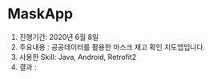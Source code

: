 # MaskApp

1. 진행기간: 2020년 6월 8일
2. 주요내용 : 공공데이터를 활용한 마스크 재고 확인 지도앱입니다.
3. 사용한 Skill: Java, Android, Retrofit2
4. 결과 : 

<br> 

